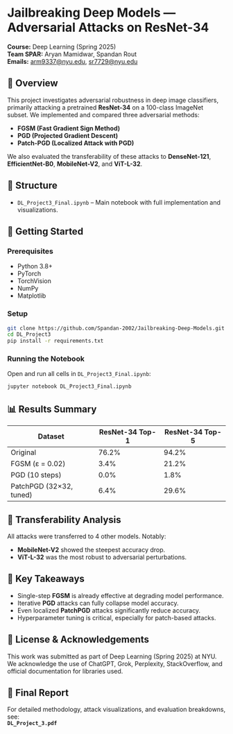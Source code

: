 # Jailbreaking Deep Models — Adversarial Attacks on ResNet-34

**Course:** Deep Learning (Spring 2025)  
**Team SPAR:** Aryan Mamidwar, Spandan Rout  
**Emails:** arm9337@nyu.edu, sr7729@nyu.edu  

## 🧠 Overview

This project investigates adversarial robustness in deep image classifiers, primarily attacking a pretrained **ResNet-34** on a 100-class ImageNet subset. We implemented and compared three adversarial methods:

- **FGSM (Fast Gradient Sign Method)**  
- **PGD (Projected Gradient Descent)**  
- **Patch-PGD (Localized Attack with PGD)**  

We also evaluated the transferability of these attacks to **DenseNet-121**, **EfficientNet-B0**, **MobileNet-V2**, and **ViT-L-32**.

## 📁 Structure

- `DL_Project3_Final.ipynb` – Main notebook with full implementation and visualizations.


## 🚀 Getting Started

### Prerequisites

- Python 3.8+
- PyTorch
- TorchVision
- NumPy
- Matplotlib

### Setup

```bash
git clone https://github.com/Spandan-2002/Jailbreaking-Deep-Models.git
cd DL_Project3
pip install -r requirements.txt
```

### Running the Notebook

Open and run all cells in `DL_Project3_Final.ipynb`:

```bash
jupyter notebook DL_Project3_Final.ipynb
```

## 📊 Results Summary

| Dataset                 | ResNet-34 Top-1 | ResNet-34 Top-5 |
|-------------------------|-----------------|-----------------|
| Original                | 76.2%           | 94.2%           |
| FGSM (ε = 0.02)         | 3.4%            | 21.2%           |
| PGD (10 steps)          | 0.0%            | 1.8%            |
| PatchPGD (32×32, tuned) | 6.4%            | 29.6%           |

## 🔁 Transferability Analysis

All attacks were transferred to 4 other models. Notably:

- **MobileNet-V2** showed the steepest accuracy drop.
- **ViT-L-32** was the most robust to adversarial perturbations.

## 📌 Key Takeaways

- Single-step **FGSM** is already effective at degrading model performance.
- Iterative **PGD** attacks can fully collapse model accuracy.
- Even localized **PatchPGD** attacks significantly reduce accuracy.
- Hyperparameter tuning is critical, especially for patch-based attacks.

## 📜 License & Acknowledgements

This work was submitted as part of Deep Learning (Spring 2025) at NYU.  
We acknowledge the use of ChatGPT, Grok, Perplexity, StackOverflow, and official documentation for libraries used.

## 📎 Final Report

For detailed methodology, attack visualizations, and evaluation breakdowns, see:  
**`DL_Project_3.pdf`**
